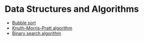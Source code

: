 # Data Structures and Algorithms
+ [Bubble sort](https://github.com/MishinCorp/java/tree/master/dsalgorithms/src/main/java/sortbubble)
+ [Knuth–Morris–Pratt algorithm](https://github.com/MishinCorp/java/tree/master/dsalgorithms/src/main/java/kmpsubstringsearch)
+ [Binary search algorithm](https://github.com/MishinCorp/java/tree/master/dsalgorithms/src/main/java/binarysearch)
